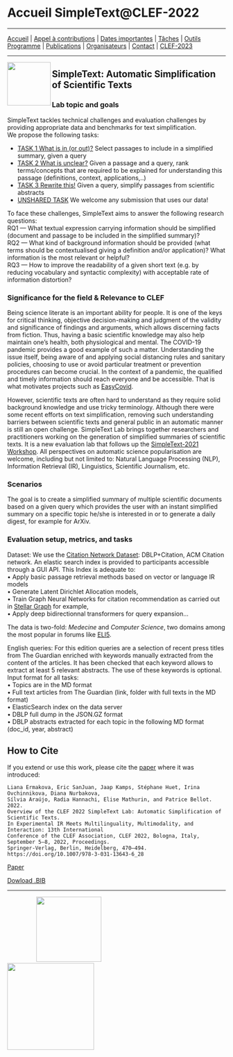 # Accueil SimpleText@CLEF-2022

---

[Accueil](./) | [Appel à contributions](./CFP) | [Dates importantes](./dates) | [Tâches](./tasks)  | [Outils](./tools) 
[Programme](./program) | [Publications](./publications) | [Organisateurs](./organisers) | [Contact](./contact) | [CLEF-2023](https://simpletext-project.com/2023/clef)
<!--- <img src="https://github.com/simpletext-madics/2021/blob/main/clef/FR.png?raw=true" width="30">https://simpletext-project.com/2022/clef/') --->

---

<img align="left" src="https://github.com/simpletext-madics/2021/blob/main/clef/simpletext-logo-blue.png?raw=true" width="100"/>  

## SimpleText: Automatic Simplification of Scientific Texts


### Lab topic and goals

SimpleText tackles technical challenges and evaluation challenges by providing appropriate data and benchmarks for text simplification. 
<br/>We propose the following tasks: 
* [TASK 1   What is in (or out)?](./task1)
Select passages to include in a simplified summary, given a query
* [TASK 2   What is unclear?](./task2)
Given a passage and a query, rank terms/concepts that are required to be explained for understanding this passage (definitions, context, applications,..) 
* [TASK 3   Rewrite this!](./task3)
Given a query, simplify passages from scientific abstracts 
* [UNSHARED TASK](./task4)
We welcome any submission that uses our data!


To face these challenges, SimpleText aims to answer the following research questions: 
<br/>RQ1 — What textual expression carrying information should be simplified (document and passage to be included in the simplified summary)?
<br/>RQ2 — What kind of background information should be provided (what terms should be contextualised giving a definition and/or application)? What information is the most relevant or helpful? 
<br/>RQ3 — How to improve the readability of a given short text (e.g. by reducing vocabulary and syntactic complexity) with acceptable rate of information distortion? 

### Significance for the field & Relevance to CLEF

Being science literate is an important ability for people. It is one
of the keys for critical thinking, objective decision-making and
judgment of the validity and significance of findings and arguments,
which allows discerning facts from fiction. Thus, having a basic
scientific knowledge may also help maintain one’s health, both
physiological and mental. The COVID-19 pandemic provides a good
example of such a matter. Understanding the issue itself, being aware
of and applying social distancing rules and sanitary policies,
choosing to use or avoid particular treatment or prevention procedures
can become crucial. In the context of a pandemic, the qualified and
timely information should reach everyone and be accessible. That is
what motivates projects such as [EasyCovid](https://easycovid19.org/).

However, scientific texts are often hard to understand as they require
solid background knowledge and use tricky terminology. Although there
were some recent efforts on text simplification, removing
such understanding barriers between scientific texts and general
public in an automatic manner is still an open challenge. SimpleText
Lab brings together researchers and practitioners working on the
generation of simplified summaries of scientific texts. It is a new
evaluation lab that follows up the [SimpleText-2021 Workshop](https://simpletext-project.com/2021/clef/en/). All
perspectives on automatic science popularisation are welcome,
including but not limited to: Natural Language Processing (NLP),
Information Retrieval (IR), Linguistics, Scientific Journalism, etc.

### Scenarios

The goal is to create a simplified summary of multiple scientific
documents based on a given query which provides the user with an
instant simplified summary on a specific topic he/she is interested in
or to generate a daily digest, for example for ArXiv.

### Evaluation setup, metrics, and tasks 

Dataset: We use the [Citation Network
Dataset](https://www.aminer.org/citation): DBLP+Citation, ACM Citation
network. An elastic search index is provided to participants
accessible through a GUI API. This Index is adequate to:
<br/>•	Apply basic passage retrieval methods based on vector or language IR models
<br/>•	Generate Latent Dirichlet Allocation models, 
<br/>•	Train Graph Neural Networks for citation recommendation as carried out in [Stellar Graph](https://stellargraph.readthedocs.io/) for example,
<br/>•	Apply deep bidirectionnal transformers for query expansion...

The data is two-fold: *Medecine* and *Computer Science*, two domains
among the most popular in forums like
[ELI5](https://www.reddit.com/r/explainlikeimfive/).


English queries: For this edition queries are a selection of recent press titles from The Guardian enriched with keywords manually extracted from the content of the articles. It has been checked that each keyword allows to extract at least 5 relevant abstracts. The use of these keywords is optional. 
<br/>Input format for all tasks:
<br/>•	Topics are in the MD format
<br/>•	Full text articles from The Guardian (link, folder with full texts in the MD format)
<br/>•	ElasticSearch index on the data server
<br/>•	DBLP full dump in the JSON.GZ format
<br/>•	DBLP abstracts extracted for each topic in the following MD format (doc_id, year, abstract)

## How to Cite
If you extend or use this work, please cite the [paper](https://doi.org/10.1007/978-3-031-13643-6_28) where it was introduced:
```
Liana Ermakova, Eric SanJuan, Jaap Kamps, Stéphane Huet, Irina Ovchinnikova, Diana Nurbakova, 
Sílvia Araújo, Radia Hannachi, Elise Mathurin, and Patrice Bellot. 2022. 
Overview of the CLEF 2022 SimpleText Lab: Automatic Simplification of Scientific Texts. 
In Experimental IR Meets Multilinguality, Multimodality, and Interaction: 13th International 
Conference of the CLEF Association, CLEF 2022, Bologna, Italy, September 5–8, 2022, Proceedings. 
Springer-Verlag, Berlin, Heidelberg, 470–494. https://doi.org/10.1007/978-3-031-13643-6_28
```
[Paper](https://doi.org/10.1007/978-3-031-13643-6_28)

[Dowload .BIB](../../BibTeX/ermakova_overview_2022.bib)

---

&nbsp;&nbsp;&nbsp;&nbsp;&nbsp;&nbsp;&nbsp;&nbsp;&nbsp;&nbsp;&nbsp;&nbsp;&nbsp;&nbsp;&nbsp;&nbsp; [<img src="https://github.com/simpletext-madics/2022/blob/main/clef/en/clef_logo_2022.png?raw=true" width="150">](http://www.clef-initiative.eu/) &nbsp;&nbsp;&nbsp;&nbsp;&nbsp;&nbsp;&nbsp;&nbsp;&nbsp;&nbsp;&nbsp;&nbsp;&nbsp;&nbsp;&nbsp;&nbsp;&nbsp;&nbsp;&nbsp;&nbsp;&nbsp;&nbsp;&nbsp;&nbsp; <img src="https://github.com/simpletext-madics/2021/blob/main/clef/logo-clef-initiative.png?raw=true" width="200">

